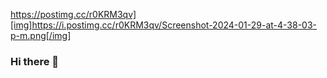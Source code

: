 https://postimg.cc/r0KRM3qv][img]https://i.postimg.cc/r0KRM3qv/Screenshot-2024-01-29-at-4-38-03-p-m.png[/img]


### Hi there 👋


<!--
**LuisSerran/LuisSerran** is a ✨ _special_ ✨ repository because its `README.md` (this file) appears on your GitHub profile.

Here are some ideas to get you started:

- 🔭 I’m currently working on ...
- 🌱 I’m currently learning ...
- 👯 I’m looking to collaborate on ...
- 🤔 I’m looking for help with ...
- 💬 Ask me about ...
- 📫 How to reach me: ...
- 😄 Pronouns: ...
- ⚡ Fun fact: ...
-->
